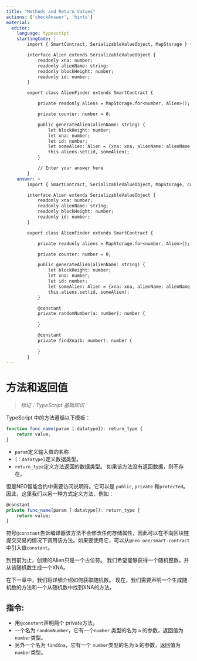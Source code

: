```yaml
---
title: "Methods and Return Values"
actions: ['checkAnswer', 'hints']
material: 
  editor:
    language: typescript
    startingCode: |
        import { SmartContract, SerializableValueObject, MapStorage } from '@neo-one/smart-contract';

        interface Alien extends SerializableValueObject {
            readonly xna: number;
            readonly alienName: string;
            readonly blockHeight: number;
            readonly id: number;
        }

        export class AlienFinder extends SmartContract {

            private readonly aliens = MapStorage.for<number, Alien>();

            private counter: number = 0; 

            public generateAlien(alienName: string) {
                let blockHeight: number;
                let xna: number;
                let id: number;
                let someAlien: Alien = {xna: xna, alienName: alienName, blockHeight: blockHeight, id: id};
                this.aliens.set(id, someAlien);
            }

            // Enter your answer here
        }
    answer: > 
        import { SmartContract, SerializableValueObject, MapStorage, constant } from '@neo-one/smart-contract';

        interface Alien extends SerializableValueObject {
            readonly xna: number;
            readonly alienName: string;
            readonly blockHeight: number;
            readonly id: number;
        }

        export class AlienFinder extends SmartContract {

            private readonly aliens = MapStorage.for<number, Alien>();

            private counter: number = 0; 

            public generateAlien(alienName: string) {
                let blockHeight: number;
                let xna: number;
                let id: number;
                let someAlien: Alien = {xna: xna, alienName: alienName, blockHeight: blockHeight, id: id};
                this.aliens.set(id, someAlien);
            }

            @constant
            private randomNumber(a: number): number {
                
            }

            @constant
            private findXna(b: number): number {
                
            }
        }
---
```


# 方法和返回值
> *标记：TypeScript 基础知识*

TypeScript 中的方法遵循以下模板：

```typescript
function func_name(param [:datatype]): return_type { 
    return value;
}
```

- `param`定义输入值的名称
- `[：datatype]`定义数据类型。
- `return_type`定义方法返回的数据类型。 如果该方法没有返回数据，则不存在。

但是NEO智能合约中需要访问说明符。它可以是 `public`, `private` 和`protected`。 因此，这里我们以另一种方式定义方法，例如：

```typescript
@constant
private func_name(param [:datatype]): return_type {
    return value;
}
```

符号`@constant`告诉编译器该方法不会修改任何存储属性，因此可以在不向区块链提交交易的情况下调用该方法。如果要使用它，可以从`@neo-one/smart-contract`中引入值`constant`。

到目前为止，创建的Alien只是一个占位符。 我们希望能够获得一个随机整数，并从该随机数生成一个XNA。

在下一章中，我们将详细介绍如何获取随机数。 现在，我们需要声明一个生成随机数的方法和一个从随机数中找到XNA的方法。

## 指令: 

- 用`@constant`声明两个 private方法。
- 一个名为 `randomNumber`，它有一个`number` 类型的名为 `a` 的参数，返回值为 `number`类型。
- 另外一个名为 `findXna`，它有一个 `number`类型的名为 `b` 的参数，返回值为 `number`类型。
